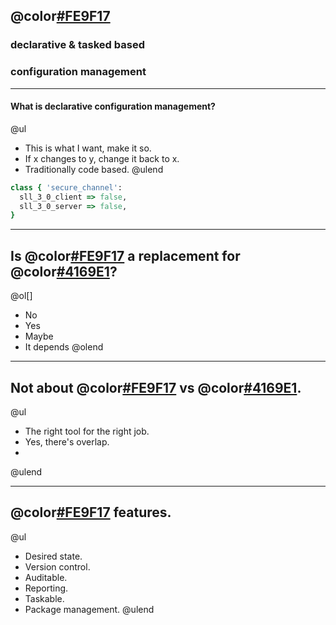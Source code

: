 ## @color[#FE9F17](Puppet)
### declarative & tasked based
### configuration management

---

#### What is declarative configuration management?

@ul[](false)
- This is what I want, make it so.
- If x changes to y, change it back to x.
- Traditionally code based.
@ulend

```ruby
class { 'secure_channel':
  sll_3_0_client => false,
  sll_3_0_server => false,
}
```

---

## Is @color[#FE9F17](Puppet) a replacement for @color[#4169E1](GPO)?

@ol[]
- No
- Yes
- Maybe
- It depends
@olend

---

## Not about @color[#FE9F17](Puppet) vs @color[#4169E1](GPO).

@ul[](false)
- The right tool for the right job.
- Yes, there's overlap.
-
@ulend

---

## @color[#FE9F17](Puppet) features.

@ul[](false)
- Desired state.
- Version control.
- Auditable.
- Reporting.
- Taskable.
- Package management.
@ulend
